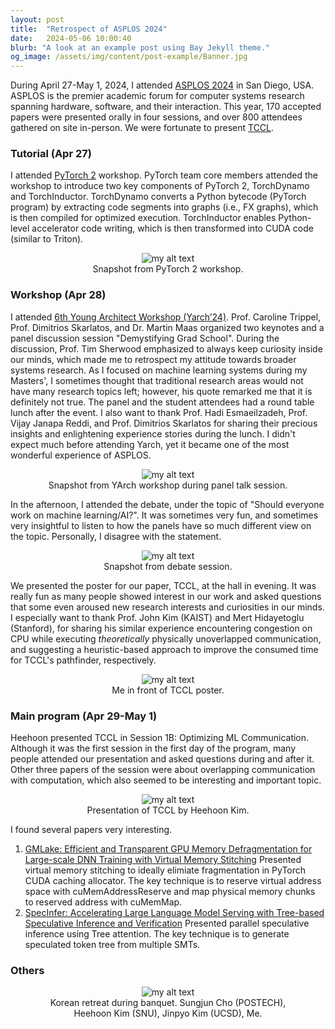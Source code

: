 ```yaml
---
layout: post
title:  "Retrospect of ASPLOS 2024"
date:   2024-05-06 10:00:40
blurb: "A look at an example post using Bay Jekyll theme."
og_image: /assets/img/content/post-example/Banner.jpg
---
```


During April 27-May 1, 2024, I attended <a class="text-link" href="https://www.asplos-conference.org/asplos2024/">ASPLOS 2024</a> in San Diego, USA. ASPLOS is the premier academic forum for computer systems research spanning hardware, software, and their interaction. This year, 170 accepted papers were presented orally in four sessions, and over 800 attendees gathered on site in-person. We were fortunate to present <a class="text-link" href="https://dl.acm.org/doi/10.1145/3620666.3651362">TCCL</a>.

### Tutorial (Apr 27)
I attended <a class="text-link" href="https://github.com/pytorch/workshops/blob/master/ASPLOS_2024/README.md">PyTorch 2</a> workshop. PyTorch team core members attended the workshop to introduce two key components of PyTorch 2, TorchDynamo and TorchInductor. TorchDynamo converts a Python bytecode (PyTorch program) by extracting code segments into graphs (i.e., FX graphs), which is then compiled for optimized execution. TorchInductor enables Python-level accelerator code writing, which is then transformed into CUDA code (similar to Triton).

<figure style="text-align: center">
  <img src="/assets/img/posts/2024-05-06-asplos-2024/asplos-2024-torch.jpeg" alt="my alt text"/>
  <figcaption>Snapshot from PyTorch 2 workshop.</figcaption>
</figure>

### Workshop (Apr 28)
I attended <a class="text-link" href="https://www.cs.cmu.edu/~yarch2024/">6th Young Architect Workshop (Yarch’24)</a>. Prof. Caroline Trippel, Prof. Dimitrios Skarlatos, and Dr. Martin Maas organized two keynotes and a panel discussion session "Demystifying Grad School". During the discussion, Prof. Tim Sherwood emphasized to always keep curiosity inside our minds, which made me to retrospect my attitude towards broader systems research. As I focused on machine learning systems during my Masters', I sometimes thought that traditional research areas would not have many research topics left; however, his quote remarked me that it is definitely not true. The panel and the student attendees had a round table lunch after the event. I also want to thank Prof. Hadi Esmaeilzadeh, Prof. Vijay Janapa Reddi, and Prof. Dimitrios Skarlatos for sharing their precious insights and enlightening experience stories during the lunch. I didn't expect much before attending Yarch, yet it became one of the most wonderful experience of ASPLOS.   

<figure style="text-align: center">
  <img src="/assets/img/posts/2024-05-06-asplos-2024/asplos-2024-yarch-panel.jpeg" alt="my alt text"/>
  <figcaption>Snapshot from YArch workshop during panel talk session.</figcaption>
</figure>

In the afternoon, I attended the debate, under the topic of "Should everyone work on machine learning/AI?". It was sometimes very fun, and sometimes very insightful to listen to how the panels have so much different view on the topic. Personally, I disagree with the statement.

<figure style="text-align: center">
  <img src="/assets/img/posts/2024-05-06-asplos-2024/asplos-2024-debate.jpeg" alt="my alt text"/>
  <figcaption>Snapshot from debate session.</figcaption>
</figure>

We presented the poster for our paper, TCCL, at the hall in evening. It was really fun as many people showed interest in our work and asked questions that some even aroused new research interests and curiosities in our minds. I especially want to thank Prof. John Kim (KAIST) and Mert Hidayetoglu (Stanford), for sharing his similar experience encountering congestion on CPU while executing _theoretically_ physically unoverlapped communication, and suggesting a heuristic-based approach to improve the consumed time for TCCL's pathfinder, respectively.

<figure style="text-align: center">
  <img src="/assets/img/posts/2024-05-06-asplos-2024/asplos-2024-tccl-poster.jpeg" alt="my alt text"/>
  <figcaption>Me in front of TCCL poster.</figcaption>
</figure>

### Main program (Apr 29-May 1)

Heehoon presented TCCL in Session 1B: Optimizing ML Communication. Although it was the first session in the first day of the program, many people attended our presentation and asked questions during and after it. Other three papers of the session were about overlapping communication with computation, which also seemed to be interesting and important topic.

<figure style="text-align: center">
  <img src="/assets/img/posts/2024-05-06-asplos-2024/asplos-2024-tccl-presentation.jpeg" alt="my alt text"/>
  <figcaption>Presentation of TCCL by Heehoon Kim.</figcaption>
</figure>

I found several papers very interesting.

1. [GMLake: Efficient and Transparent GPU Memory Defragmentation for Large-scale DNN Training with Virtual Memory Stitching](https://dl.acm.org/doi/10.1145/3620665.3640423)
Presented virtual memory stitching to ideally elimiate fragmentation in PyTorch CUDA caching allocator. The key technique is to reserve virtual address space with cuMemAddressReserve and map physical memory chunks to reserved address with cuMemMap. 
2. [SpecInfer: Accelerating Large Language Model Serving with Tree-based Speculative Inference and Verification](https://dl.acm.org/doi/10.1145/3620666.3651335)
Presented parallel speculative inference using Tree attention. The key technique is to generate speculated token tree from multiple SMTs.

### Others

<figure style="text-align: center">
  <img src="/assets/img/posts/2024-05-06-asplos-2024/asplos-2024-korean-retreat2.jpeg" alt="my alt text"/>
  <figcaption>Korean retreat during banquet. Sungjun Cho (POSTECH), Heehoon Kim (SNU), Jinpyo Kim (UCSD), Me.</figcaption>
</figure>

<!-- ![Me](/assets/img/posts/2024-05-06-asplos-2024/asplos-2024-korean-me.jpeg) -->





